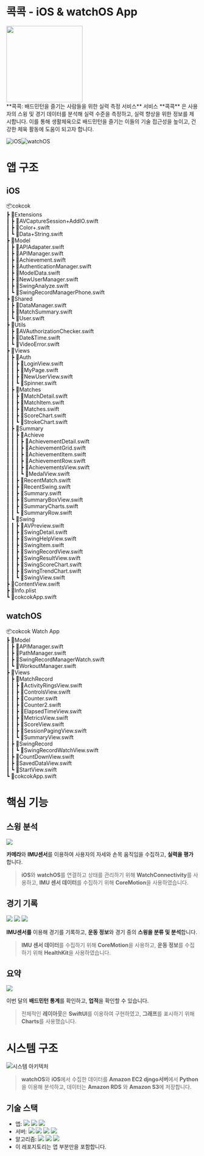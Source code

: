 # 콕콕 - iOS & watchOS App
<div class="sc-dkPuFg biAZGa"><img width="200px" src="https://github.com/wldnd9904/Cokcok/blob/main/page/images/logo_large.png?raw=true"></div>
**콕콕: 배드민턴을 즐기는 사람들을 위한 실력 측정 서비스**
서비스 **콕콕** 은 사용자의 스윙 및 경기 데이터를 분석해 실력 수준을 측정하고, 실력 향상을 위한 정보를 제시합니다. 이를 통해 생활체육으로 배드민턴을 즐기는 이들의 기술 접근성을 높이고, 건강한 체육 활동에 도움이 되고자 합니다.

![iOS](https://github.com/wldnd9904/Cokcok/blob/main/page/images/iOS.png?raw=true)![watchOS](https://github.com/wldnd9904/Cokcok/blob/main/page/images/watchOS.png?raw=true)

# 앱 구조
## iOS
📦cokcok  
 ┣ 📂Extensions  
 ┃ ┣ 📜AVCaptureSession+AddIO.swift  
 ┃ ┣ 📜Color+.swift  
 ┃ ┗ 📜Data+String.swift  
 ┣ 📂Model  
 ┃ ┣ 📜APIAdapater.swift  
 ┃ ┣ 📜APIManager.swift  
 ┃ ┣ 📜Achievement.swift  
 ┃ ┣ 📜AuthenticationManager.swift  
 ┃ ┣ 📜ModelData.swift  
 ┃ ┣ 📜NewUserManager.swift  
 ┃ ┣ 📜SwingAnalyze.swift  
 ┃ ┗ 📜SwingRecordManagerPhone.swift  
 ┣ 📂Shared  
 ┃ ┣ 📜DataManager.swift  
 ┃ ┣ 📜MatchSummary.swift  
 ┃ ┗ 📜User.swift  
 ┣ 📂Utils  
 ┃ ┣ 📜AVAuthorizationChecker.swift  
 ┃ ┣ 📜Date&Time.swift  
 ┃ ┗ 📜VideoError.swift  
 ┣ 📂Views  
 ┃ ┣ 📂Auth  
 ┃ ┃ ┣ 📜LoginView.swift  
 ┃ ┃ ┣ 📜MyPage.swift  
 ┃ ┃ ┣ 📜NewUserView.swift  
 ┃ ┃ ┗ 📜Spinner.swift  
 ┃ ┣ 📂Matches  
 ┃ ┃ ┣ 📜MatchDetail.swift  
 ┃ ┃ ┣ 📜MatchItem.swift  
 ┃ ┃ ┣ 📜Matches.swift  
 ┃ ┃ ┣ 📜ScoreChart.swift  
 ┃ ┃ ┗ 📜StrokeChart.swift  
 ┃ ┣ 📂Summary  
 ┃ ┃ ┣ 📂Achieve  
 ┃ ┃ ┃ ┣ 📜AchievementDetail.swift  
 ┃ ┃ ┃ ┣ 📜AchievementGrid.swift  
 ┃ ┃ ┃ ┣ 📜AchievementItem.swift  
 ┃ ┃ ┃ ┣ 📜AchievementRow.swift  
 ┃ ┃ ┃ ┣ 📜AchievementsView.swift  
 ┃ ┃ ┃ ┗ 📜MedalView.swift  
 ┃ ┃ ┣ 📜RecentMatch.swift  
 ┃ ┃ ┣ 📜RecentSwing.swift  
 ┃ ┃ ┣ 📜Summary.swift  
 ┃ ┃ ┣ 📜SummaryBoxView.swift  
 ┃ ┃ ┣ 📜SummaryCharts.swift  
 ┃ ┃ ┗ 📜SummaryRow.swift  
 ┃ ┗ 📂Swing  
 ┃ ┃ ┣ 📜AVPreview.swift  
 ┃ ┃ ┣ 📜SwingDetail.swift  
 ┃ ┃ ┣ 📜SwingHelpView.swift  
 ┃ ┃ ┣ 📜SwingItem.swift  
 ┃ ┃ ┣ 📜SwingRecordView.swift  
 ┃ ┃ ┣ 📜SwingResultView.swift  
 ┃ ┃ ┣ 📜SwingScoreChart.swift  
 ┃ ┃ ┣ 📜SwingTrendChart.swift  
 ┃ ┃ ┗ 📜SwingView.swift  
 ┣ 📜ContentView.swift  
 ┣ 📜Info.plist  
 ┗ 📜cokcokApp.swift  
 
## watchOS
📦cokcok Watch App  
 ┣ 📂Model  
 ┃ ┣ 📜APIManager.swift  
 ┃ ┣ 📜PathManager.swift  
 ┃ ┣ 📜SwingRecordManagerWatch.swift  
 ┃ ┗ 📜WorkoutManager.swift  
 ┣ 📂Views  
 ┃ ┣ 📂MatchRecord  
 ┃ ┃ ┣ 📜ActivityRingsView.swift  
 ┃ ┃ ┣ 📜ControlsView.swift  
 ┃ ┃ ┣ 📜Counter.swift  
 ┃ ┃ ┣ 📜Counter2.swift  
 ┃ ┃ ┣ 📜ElapsedTimeView.swift  
 ┃ ┃ ┣ 📜MetricsView.swift  
 ┃ ┃ ┣ 📜ScoreView.swift  
 ┃ ┃ ┣ 📜SessionPagingView.swift  
 ┃ ┃ ┗ 📜SummaryView.swift  
 ┃ ┣ 📂SwingRecord  
 ┃ ┃ ┗ 📜SwingRecordWatchView.swift  
 ┃ ┣ 📜CountDownView.swift  
 ┃ ┣ 📜SavedDataView.swift  
 ┃ ┗ 📜StartView.swift  
 ┗ 📜cokcokApp.swift
# 핵심 기능
## 스윙 분석
<img src="https://github.com/wldnd9904/Cokcok/blob/main/page/images/스윙분석.gif?raw=true"/>

**카메라**와 **IMU센서**를 이용하여 사용자의 자세와 손목 움직임을 수집하고, **실력을 평가**합니다.
> **iOS**와 **watchOS**를 연결하고 상태를 관리하기 위해 **WatchConnectivity**를 사용하고, **IMU 센서 데이터**를 수집하기 위해 **CoreMotion**을 사용하였습니다.
## 경기 기록
<img src="https://github.com/wldnd9904/Cokcok/blob/main/page/images/경기기록0.gif?raw=true"/>
<img src="https://github.com/wldnd9904/Cokcok/blob/main/page/images/경기기록1.gif?raw=true"/>
<img src="https://github.com/wldnd9904/Cokcok/blob/main/page/images/경기기록2.gif?raw=true"/>

**IMU센서를** 이용해 경기를 기록하고, **운동 정보**와 경기 중의 **스윙을 분류 및 분석**합니다.
> **IMU 센서 데이터**를 수집하기 위해 **CoreMotion**을 사용하고, **운동 정보**를 수집하기 위해 **HealthKit**을 사용하였습니다.
## 요약

<img src="https://github.com/wldnd9904/Cokcok/blob/main/page/images/요약.gif?raw=true"/>

이번 달의 **배드민턴 통계**를 확인하고, **업적**을 확인할 수 있습니다.
> 전체적인 **레이아웃**은 **SwiftUI**를 이용하여 구현하였고, **그래프**를 표시하기 위해 **Charts**를 사용했습니다.

# 시스템 구조

![시스템 아키텍처](https://github.com/wldnd9904/Cokcok/blob/main/page/images/architecture.png?raw=true)
> **watchOS**와 **iOS**에서 수집한 데이터를 **Amazon EC2 djngo서버**에서 **Python**을 이용해 분석하고, 데이터는 **Amazon RDS** 와 **Amazon S3**에 저장합니다.
## 기술 스택

- 앱: <img src="https://img.shields.io/badge/iOS-000000?style=flat&amp;logo=ios&amp;logoColor=white"> <img src="https://img.shields.io/badge/watchOS-000000?style=flat&amp;logo=ios&amp;logoColor=white"> <img src="https://img.shields.io/badge/Swift-F05138?style=flat&amp;logo=swift&amp;logoColor=white">
- 서버: <img src="https://img.shields.io/badge/django-092E20?style=flat&amp;logo=django&amp;logoColor=white"> <img src="https://img.shields.io/badge/Amazon%20EC2-FF9900?style=flat&amp;logo=amazon%20ec2&amp;logoColor=white"> <img src="https://img.shields.io/badge/Amazon%20S3-569A31?style=flat&amp;logo=amazon%20s3&amp;logoColor=white"> <img src="https://img.shields.io/badge/Amazon%20RDS-527FFF?style=flat&amp;logo=amazon%20rds&amp;logoColor=white">
- 알고리즘: <img src="https://img.shields.io/badge/scikitlearn-F7931E?style=flat&amp;logo=scikit-learn&amp;logoColor=white"> <img src="https://img.shields.io/badge/pandas-150458?style=flat&amp;logo=pandas&amp;logoColor=white"> <img src="https://img.shields.io/badge/MoveNet-FF6F00?style=flat&amp;logo=tenserflow&amp;logoColor=white">
- 이 레포지토리는 앱 부분만을 포함합니다.
